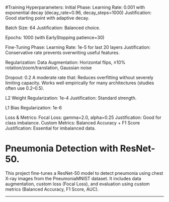 #Training Hyperparameters:
Initial Phase:
Learning Rate: 0.001 with exponential decay (decay_rate=0.96, decay_steps=1000)
Justification: Good starting point with adaptive decay. 

Batch Size: 64
Justification: Balanced choice. 

Epochs: 1000 (with EarlyStopping patience=30)

Fine-Tuning Phase:
Learning Rate: 1e-5 for last 20 layers
Justification: Conservative rate prevents overwriting useful features.

Regularization:
Data Augmentation: Horizontal flips, ±10% rotation/zoom/translation, Gaussian noise


Dropout: 0.2 
A moderate rate that:
Reduces overfitting without severely limiting capacity.
Works well empirically for many architectures (studies often use 0.2–0.5).


L2 Weight Regularization: 1e-4
Justification: Standard strength. 

L1 Bias Regularization: 1e-6


Loss & Metrics:
Focal Loss: gamma=2.0, alpha=0.25
Justification: Good for class imbalance. 
Custom Metrics: Balanced Accuracy + F1 Score
Justification: Essential for imbalanced data. 
#  Pneumonia Detection with ResNet-50.

This project fine-tunes a ResNet-50 model to detect pneumonia using chest X-ray images from the PneumoniaMNIST dataset.
It includes data augmentation, custom loss (Focal Loss), and evaluation using custom metrics (Balanced Accuracy, F1 Score, AUC).

---



